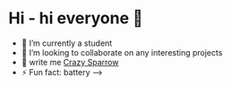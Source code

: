 # Hi - hi everyone 👋

- 🔭 I’m currently a student 
- 🌱 I’m looking to collaborate on any interesting projects
- 💬 write me [Crazy Sparrow](https://t.me/alya_lewes) 
- ⚡ Fun fact: battery
-->
